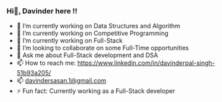 ### Hi👋, Davinder here !!
- 🔭 I’m currently working on  Data Structures and Algorithm 
- 🔭 I’m currently working on  Competitive Programming 
- 🌱 I’m currently working on Full-Stack 
- 👯 I’m looking to collaborate on some Full-Time opportunities
- 💬 Ask me about Full-Stack development and DSA
- 📫 How to reach me: https://www.linkedin.com/in/davinderpal-singh-51b93a205/
- 📫 davindersasan.1@gmail.com
- ⚡ Fun fact: Currently working as a Full-Stack developer
